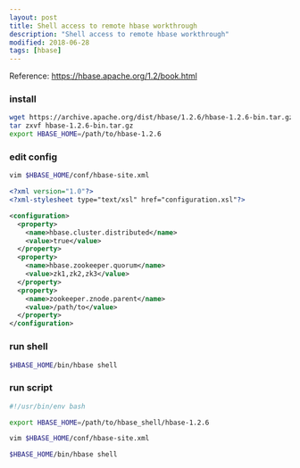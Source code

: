 ```yaml
---
layout: post
title: Shell access to remote hbase workthrough
description: "Shell access to remote hbase workthrough"
modified: 2018-06-28
tags: [hbase]
---
```


Reference: https://hbase.apache.org/1.2/book.html

### install

```bash
wget https://archive.apache.org/dist/hbase/1.2.6/hbase-1.2.6-bin.tar.gz
tar zxvf hbase-1.2.6-bin.tar.gz
export HBASE_HOME=/path/to/hbase-1.2.6
```

### edit config

```bash
vim $HBASE_HOME/conf/hbase-site.xml
```

```xml
<?xml version="1.0"?>
<?xml-stylesheet type="text/xsl" href="configuration.xsl"?>

<configuration>
  <property>
    <name>hbase.cluster.distributed</name>
    <value>true</value>
  </property>
  <property>
    <name>hbase.zookeeper.quorum</name>
    <value>zk1,zk2,zk3</value>
  </property>
  <property>
    <name>zookeeper.znode.parent</name>
    <value>/path/to</value>
  </property>
</configuration>
```

### run shell

```bash
$HBASE_HOME/bin/hbase shell
```

### run script

```bash
#!/usr/bin/env bash

export HBASE_HOME=/path/to/hbase_shell/hbase-1.2.6

vim $HBASE_HOME/conf/hbase-site.xml

$HBASE_HOME/bin/hbase shell
```
